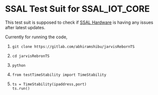 # SSAL Test Suit for SSAL_IOT_CORE

This test suit is supposed to check if [SSAL Hardware](https://gitlab.com/abhiramshibu/jarvisReborn) is having any issues after latest updates.

Currently for running the code,

1. ```
   git clone https://gitlab.com/abhiramshibu/jarvisRebornTS
   ```

2. ```
   cd jarvisRebronTS
   ```

3. ```
   python
   ```

4. ```
   from testTimeStability import TimeStability
   ```

5. ```
   ts = TimeStability(ipaddress,port)
   ts.run()
   ```

   

